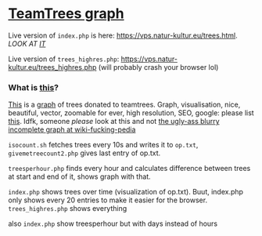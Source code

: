 # [TeamTrees graph](https://vps.natur-kultur.eu/trees.html)

Live version of `index.php` is here: https://vps.natur-kultur.eu/trees.html. *LOOK AT [IT](https://vps.natur-kultur.eu/trees.html)*

Live version of `trees_highres.php`: https://vps.natur-kultur.eu/trees_highres.php (will probably crash your browser lol)

### What is [this](https://vps.natur-kultur.eu/trees.html)?

[This](https://vps.natur-kultur.eu/trees.html) is a [graph](https://vps.natur-kultur.eu/trees.html) of trees donated to teamtrees. Graph, visualisation, nice, beautiful, vector, zoomable for ever, high resolution, SEO, google: please list [this](https://vps.natur-kultur.eu/trees.html). Idfk, someone _please_ look at this and not [the ugly-ass blurry incomplete graph at wiki-fucking-pedia](https://en.wikipedia.org/wiki/Team_Trees#Progress)

`isocount.sh` fetches trees every 10s and writes it to `op.txt`, `givemetreecount2.php` gives last entry of op.txt.

`treesperhour.php` finds every hour and calculates difference between trees at start and end of it, shows graph with that.

`index.php` shows trees over time (visualization of op.txt). Buut, index.php only shows every 20 entries to make it easier for the browser. `trees_highres.php` shows everything

also `index.php` show treesperhour but with days instead of hours
